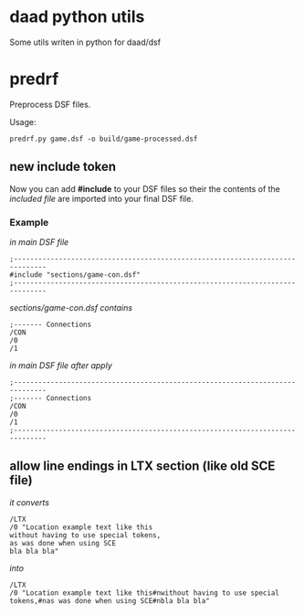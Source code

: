 # daad python utils

Some utils writen in python for daad/dsf

# predrf

Preprocess DSF files.

Usage:

    predrf.py game.dsf -o build/game-processed.dsf

## new include token

Now you can add **#include** to your DSF files so their the contents of the *included file* are imported into your final DSF file.

### Example

*in main DSF file*

    ;------------------------------------------------------------------------------
    #include "sections/game-con.dsf"
    ;------------------------------------------------------------------------------

*sections/game-con.dsf contains*

    ;------- Connections
    /CON
    /0
    /1

*in main DSF file after apply*

    ;------------------------------------------------------------------------------
    ;------- Connections
    /CON
    /0
    /1
    ;------------------------------------------------------------------------------

## allow line endings in LTX section (like old SCE file)

*it converts*

    /LTX
    /0 "Location example text like this
    without having to use special tokens,
    as was done when using SCE
    bla bla bla"

*into*

    /LTX
    /0 "Location example text like this#nwithout having to use special tokens,#nas was done when using SCE#nbla bla bla"
